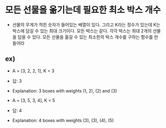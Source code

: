 # 모든 선물을 옮기는데 필요한 최소 박스 개수
* 선물의 무게가 적힌 숫자가 들어있는 배열이 있다.
그리고 K라는 정수가 있는데 K는 박스에 담길 수 있는 최대 크기이다.
모든 박스는 같다.
각각 박스는 최대 2개의 선물을 담을 수 있다.
모든 선물을 옮길 수 있는 최소한의 박스 개수를 구하는 함수를 만들어라

## ex)
* A = [3, 2, 2, 1], K = 3
* 답: 3
* Explanation: 3 boxes with weights (1, 2), (2) and (3)

* A = [3, 5, 3, 4], K = 5
* 답: 4
* Explanation: 4 boxes with weights (3), (3), (4), (5)




